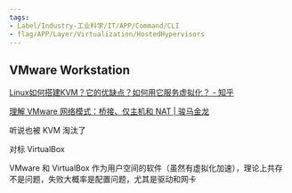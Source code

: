```yaml
---
tags:
- Label/Industry-工业科学/IT/APP/Command/CLI
- flag/APP/Layer/Virtualization/HostedHypervisors
---
```


## VMware Workstation

[Linux如何搭建KVM？它的优缺点？如何用它服务虚拟化？ - 知乎](https://www.zhihu.com/question/266743901/answer/422497253)

[理解 VMware 网络模式：桥接、仅主机和 NAT | 骏马金龙](https://www.junmajinlong.com/virtual/network/vmware_net/)


听说也被 KVM 淘汰了

对标 VirtualBox

VMware 和 VirtualBox 作为用户空间的软件（虽然有虚拟化加速），理论上共存不是问题，失败大概率是配置问题，尤其是驱动和网卡